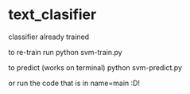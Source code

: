# text_clasifier

classifier already trained

to re-train run 
python svm-train.py

to predict (works on terminal)
python svm-predict.py

or run the code that is in name=main :D!
